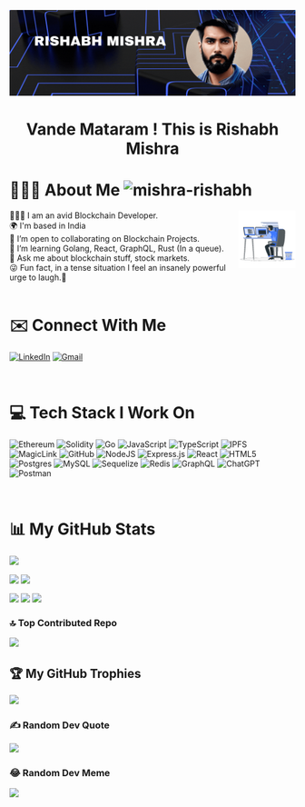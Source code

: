 ![Header](./my-github-banner.gif)

<h1 align="center">Vande Mataram ! This is Rishabh Mishra</h1>

<!-- <img align="right" width="20%" height="20%" src="./coder_animation.gif" style="margin-top: 50px" /> -->
<!-- <img align="right" width="400px" height="300px" src="https://raw.githubusercontent.com/abhisheknaiidu/abhisheknaiidu/master/code.gif" /> -->


# 💁🏻‍♂️ About Me <img src="https://komarev.com/ghpvc/?username=mishra-rishabh&label=Profile%20views&color=0e75b6&style=flat" alt="mishra-rishabh" />
<img align="right" width="20%" height="20%" src="./coder_animation.gif" />
👨🏻‍💻 I am an avid Blockchain Developer. <br/>
🌍 I'm based in India <br/>
👯 I’m open to collaborating on Blockchain Projects. <br/>
🧠 I’m learning Golang, React, GraphQL, Rust (In a queue). <br/>
💬 Ask me about blockchain stuff, stock markets. <br/>
😜 Fun fact, in a tense situation I feel an insanely powerful urge to laugh.🤣 <br/>

<br/>

# ✉️ Connect With Me
<a href="https://www.linkedin.com/in/rishabh-mishra-902342118/" target="blank">![LinkedIn](https://img.shields.io/badge/LinkedIn-0A66C2.svg?style=for-the-badge&logo=LinkedIn&logoColor=white)</a>
<a href="mailto:rishabh.ramg@gmail.com">![Gmail](https://img.shields.io/badge/Gmail-EA4335.svg?style=for-the-badge&logo=Gmail&logoColor=white)</a>

<br/>

# 💻 Tech Stack I Work On
![Ethereum](https://img.shields.io/badge/Ethereum-3C3C3D.svg?style=for-the-badge&logo=Ethereum&logoColor=white)
![Solidity](https://img.shields.io/badge/Solidity-363636.svg?style=for-the-badge&logo=Solidity&logoColor=white)
![Go](https://img.shields.io/badge/Go-00ADD8.svg?style=for-the-badge&logo=Go&logoColor=white)
![JavaScript](https://img.shields.io/badge/JavaScript-F7DF1E.svg?style=for-the-badge&logo=JavaScript&logoColor=black)
![TypeScript](https://img.shields.io/badge/TypeScript-3178C6.svg?style=for-the-badge&logo=TypeScript&logoColor=white)
![IPFS](https://img.shields.io/badge/IPFS-65C2CB.svg?style=for-the-badge&logo=IPFS&logoColor=white)
![MagicLink](https://img.shields.io/badge/Magic-6851FF.svg?style=for-the-badge&logo=Magic&logoColor=white)
![GitHub](https://img.shields.io/badge/GitHub-181717.svg?style=for-the-badge&logo=GitHub&logoColor=white)
![NodeJS](https://img.shields.io/badge/Node.js-339933.svg?style=for-the-badge&logo=nodedotjs&logoColor=white)
![Express.js](https://img.shields.io/badge/Express-000000.svg?style=for-the-badge&logo=Express&logoColor=white)
![React](https://img.shields.io/badge/React-61DAFB.svg?style=for-the-badge&logo=React&logoColor=black)
![HTML5](https://img.shields.io/badge/HTML5-E34F26.svg?style=for-the-badge&logo=HTML5&logoColor=white)
![Postgres](https://img.shields.io/badge/PostgreSQL-4169E1.svg?style=for-the-badge&logo=PostgreSQL&logoColor=white)
![MySQL](https://img.shields.io/badge/MySQL-4479A1.svg?style=for-the-badge&logo=MySQL&logoColor=white)
![Sequelize](https://img.shields.io/badge/Sequelize-52B0E7.svg?style=for-the-badge&logo=Sequelize&logoColor=white)
![Redis](https://img.shields.io/badge/Redis-DC382D.svg?style=for-the-badge&logo=Redis&logoColor=white)
![GraphQL](https://img.shields.io/badge/GraphQL-E10098.svg?style=for-the-badge&logo=GraphQL&logoColor=white)
![ChatGPT](https://img.shields.io/badge/chatGPT-74aa9c?style=for-the-badge&logo=openai&logoColor=white)
![Postman](https://img.shields.io/badge/Postman-FF6C37.svg?style=for-the-badge&logo=Postman&logoColor=white)

<br/>

# 📊 My GitHub Stats
![](http://github-profile-summary-cards.vercel.app/api/cards/profile-details?username=mishra-rishabh&theme=react)
<!-- ![](https://github-readme-stats.vercel.app/api?username=mishra-rishabh&theme=react&hide_border=true&include_all_commits=false&count_private=false)<br/> -->
![](http://github-profile-summary-cards.vercel.app/api/cards/stats?username=mishra-rishabh&theme=react)
![](https://github-readme-streak-stats.herokuapp.com/?user=mishra-rishabh&theme=react&hide_border=true)
<!-- ![](https://github-readme-stats.vercel.app/api/top-langs/?username=mishra-rishabh&theme=react&hide_border=true&include_all_commits=false&count_private=false&layout=compact&hide=css,shell,java) -->
![](http://github-profile-summary-cards.vercel.app/api/cards/repos-per-language?username=mishra-rishabh&theme=react&exclude=CSS,java,html,python)
![](http://github-profile-summary-cards.vercel.app/api/cards/most-commit-language?username=mishra-rishabh&theme=react)
![](http://github-profile-summary-cards.vercel.app/api/cards/productive-time?username=mishra-rishabh&theme=react&utcOffset=05.30)

### 🔝 Top Contributed Repo
![](https://github-contributor-stats.vercel.app/api?username=mishra-rishabh&limit=5&theme=algolia&combine_all_yearly_contributions=true)

## 🏆 My GitHub Trophies
![](https://github-profile-trophy.vercel.app/?username=mishra-rishabh&theme=radical&no-frame=false&no-bg=false&margin-w=4)

### ✍️ Random Dev Quote
![](https://quotes-github-readme.vercel.app/api?type=horizontal&theme=tokyonight)


### 😂 Random Dev Meme
<img src='https://randommeme-five.vercel.app/' style="height: 400px;"/>
